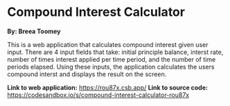 # Compound Interest Calculator
**By: Breea Toomey**

This is a web application that calculates compound interest given user input. There are 4 input fields that take: initial principle balance, interst rate, number of times interest applied per time period, and the number of time periods elapsed. Using these inputs, the application calculates the users compound interst and displays the result on the screen.

**Link to web application:** https://rou87x.csb.app/
**Link to source code:** https://codesandbox.io/s/compound-interest-calculator-rou87x
